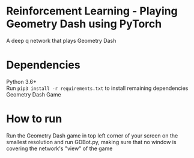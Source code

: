 # Reinforcement Learning - Playing Geometry Dash using PyTorch 

A deep q network that plays Geometry Dash  

# Dependencies
Python 3.6+  
Run `pip3 install -r requirements.txt` to install remaining dependencies  
Geometry Dash Game

# How to run

Run the Geometry Dash game in top left corner of your screen on the smallest resolution and run GDBot.py, making sure that no window is covering the network's "view" of the game
